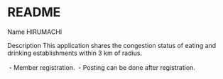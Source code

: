 # README


Name
HIRUMACHI

Description
This application shares the congestion status of eating and drinking establishments within 3 km of radius.


・Member registration.
・Posting can be done after registration.

